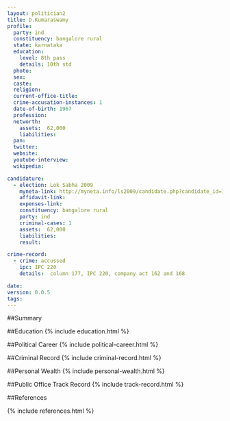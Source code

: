 ```yaml
---
layout: politician2
title: D.Kumaraswamy
profile: 
  party: ind
  constituency: bangalore rural
  state: karnataka
  education: 
    level: 8th pass
    details: 10th std
  photo: 
  sex: 
  caste: 
  religion: 
  current-office-title: 
  crime-accusation-instances: 1
  date-of-birth: 1967
  profession: 
  networth: 
    assets:  62,000
    liabilities: 
  pan: 
  twitter: 
  website: 
  youtube-interview: 
  wikipedia: 

candidature: 
  - election: Lok Sabha 2009
    myneta-link: http://myneta.info/ls2009/candidate.php?candidate_id=1609
    affidavit-link: 
    expenses-link: 
    constituency: bangalore rural 
    party: ind
    criminal-cases: 1
    assets:  62,000
    liabilities: 
    result:  

crime-record: 
  - crime: accussed
    ipc: IPC 220
    details:  column 177, IPC 220, company act 162 and 168  

date: 
version: 0.0.5
tags: 
---
```

##Summary


##Education
{% include education.html %}


##Political Career
{% include political-career.html %}


##Criminal Record
{% include criminal-record.html %}


##Personal Wealth
{% include personal-wealth.html %}


##Public Office Track Record
{% include track-record.html %}


##References


{% include references.html %}